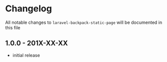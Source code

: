 # Changelog

All notable changes to `laravel-backpack-static-page` will be documented in this file

## 1.0.0 - 201X-XX-XX

- initial release
